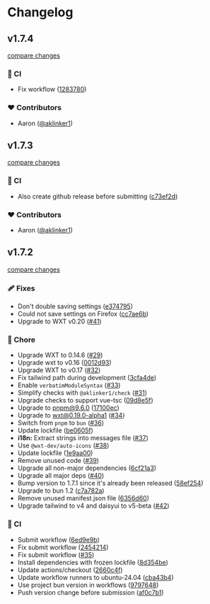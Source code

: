 # Changelog

## v1.7.4

[compare changes](https://github.com/aklinker1/github-better-line-counts/compare/v1.7.3...v1.7.4)

### 🤖 CI

- Fix workflow ([1283780](https://github.com/aklinker1/github-better-line-counts/commit/1283780))

### ❤️ Contributors

- Aaron ([@aklinker1](https://github.com/aklinker1))

## v1.7.3

[compare changes](https://github.com/aklinker1/github-better-line-counts/compare/v1.7.2...v1.7.3)

### 🤖 CI

- Also create github release before submitting ([c73ef2d](https://github.com/aklinker1/github-better-line-counts/commit/c73ef2d))

### ❤️ Contributors

- Aaron ([@aklinker1](https://github.com/aklinker1))

## v1.7.2

[compare changes](https://github.com/aklinker1/github-better-line-counts/compare/v1.7.0...v1.7.2)

### 🩹 Fixes

- Don't double saving settings ([e374795](https://github.com/aklinker1/github-better-line-counts/commit/e374795))
- Could not save settings on Firefox ([cc7ae6b](https://github.com/aklinker1/github-better-line-counts/commit/cc7ae6b))
- Upgrade to WXT v0.20 ([#41](https://github.com/aklinker1/github-better-line-counts/pull/41))

### 🏡 Chore

- Upgrade WXT to 0.14.6 ([#29](https://github.com/aklinker1/github-better-line-counts/pull/29))
- Upgrade wxt to v0.16 ([0012d93](https://github.com/aklinker1/github-better-line-counts/commit/0012d93))
- Upgrade WXT to v0.17 ([#32](https://github.com/aklinker1/github-better-line-counts/pull/32))
- Fix tailwind path during development ([3cfa4de](https://github.com/aklinker1/github-better-line-counts/commit/3cfa4de))
- Enable `verbatimModuleSyntax` ([#33](https://github.com/aklinker1/github-better-line-counts/pull/33))
- Simplify checks with `@aklinker1/check` ([#31](https://github.com/aklinker1/github-better-line-counts/pull/31))
- Upgrade checks to support vue-tsc ([09d8e5f](https://github.com/aklinker1/github-better-line-counts/commit/09d8e5f))
- Upgrade to pnpm@9.6.0 ([17100ec](https://github.com/aklinker1/github-better-line-counts/commit/17100ec))
- Upgrade to wxt@0.19.0-alpha1 ([#34](https://github.com/aklinker1/github-better-line-counts/pull/34))
- Switch from `pnpm` to `bun` ([#36](https://github.com/aklinker1/github-better-line-counts/pull/36))
- Update lockfile ([be0605f](https://github.com/aklinker1/github-better-line-counts/commit/be0605f))
- **i18n:** Extract strings into messages file ([#37](https://github.com/aklinker1/github-better-line-counts/pull/37))
- Use `@wxt-dev/auto-icons` ([#38](https://github.com/aklinker1/github-better-line-counts/pull/38))
- Update lockfile ([1e9aa00](https://github.com/aklinker1/github-better-line-counts/commit/1e9aa00))
- Remove unused code ([#39](https://github.com/aklinker1/github-better-line-counts/pull/39))
- Upgrade all non-major dependencies ([6cf21a3](https://github.com/aklinker1/github-better-line-counts/commit/6cf21a3))
- Upgrade all major deps ([#40](https://github.com/aklinker1/github-better-line-counts/pull/40))
- Bump version to 1.7.1 since it's already been released ([58ef254](https://github.com/aklinker1/github-better-line-counts/commit/58ef254))
- Upgrade to bun 1.2 ([c7a782a](https://github.com/aklinker1/github-better-line-counts/commit/c7a782a))
- Remove unused manifest.json file ([6356d60](https://github.com/aklinker1/github-better-line-counts/commit/6356d60))
- Upgrade tailwind to v4 and daisyui to v5-beta ([#42](https://github.com/aklinker1/github-better-line-counts/pull/42))

### 🤖 CI

- Submit workflow ([6ed9e9b](https://github.com/aklinker1/github-better-line-counts/commit/6ed9e9b))
- Fix submit workflow ([2454214](https://github.com/aklinker1/github-better-line-counts/commit/2454214))
- Fix submit workflow ([#35](https://github.com/aklinker1/github-better-line-counts/pull/35))
- Install dependencies with frozen lockfile ([8d354be](https://github.com/aklinker1/github-better-line-counts/commit/8d354be))
- Update actions/checkout ([2660c4f](https://github.com/aklinker1/github-better-line-counts/commit/2660c4f))
- Update workflow runners to ubuntu-24.04 ([cba43b4](https://github.com/aklinker1/github-better-line-counts/commit/cba43b4))
- Use project bun version in workflows ([9797648](https://github.com/aklinker1/github-better-line-counts/commit/9797648))
- Push version change before submission ([af0c7b1](https://github.com/aklinker1/github-better-line-counts/commit/af0c7b1))
